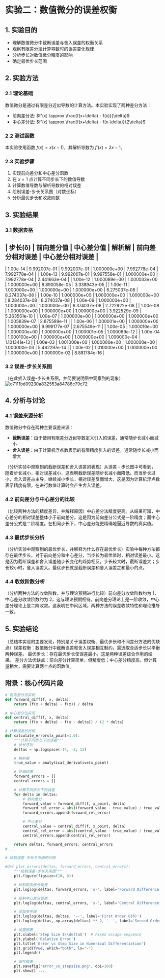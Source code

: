 # 实验二：数值微分的误差权衡

## 1. 实验目的
- 理解数值微分中截断误差与舍入误差的权衡关系
- 观察有限差分法计算导数时的误差变化规律
- 分析步长对数值微分精度的影响
- 确定最优步长范围

## 2. 实验方法
### 2.1 理论基础
数值微分是通过有限差分近似导数的计算方法。本实验实现了两种差分方法：
- 前向差分法: $f'(x) \approx \frac{f(x+\delta) - f(x)}{\delta}$
- 中心差分法: $f'(x) \approx \frac{f(x+\delta) - f(x-\delta)}{2\delta}$

### 2.2 测试函数
本实验使用函数 $f(x) = x(x-1)$，其解析导数为 $f'(x) = 2x - 1$。

### 2.3 实验步骤
1. 实现前向差分和中心差分函数
2. 在 $x=1$ 点计算不同步长下的数值导数
3. 计算数值导数与解析导数的相对误差
4. 绘制误差-步长关系图（对数坐标）
5. 分析最优步长和收敛阶数

## 3. 实验结果
### 3.1 数据表格
| 步长(δ) | 前向差分值 | 中心差分值 | 解析解 | 前向差分相对误差 | 中心差分相对误差 |
--------------------------------------------------------------------------------
| 1.00e-14 | 9.992007e-01 | 9.992007e-01 | 1.000000e+00 | 7.992778e-04 | 7.992778e-04 |
| 1.00e-13 | 9.992007e-01 | 9.997558e-01 | 1.000000e+00 | 7.992778e-04 | 2.441663e-04 |
| 1.00e-12 | 1.000089e+00 | 1.000033e+00 | 1.000000e+00 | 8.890058e-05 | 3.338943e-05 |
| 1.00e-11 | 1.000000e+00 | 1.000000e+00 | 1.000000e+00 | 8.275037e-08 | 8.274037e-08 |
| 1.00e-10 | 1.000000e+00 | 1.000000e+00 | 1.000000e+00 | 8.284037e-08 | 8.274037e-08 |
| 1.00e-09 | 1.000000e+00 | 1.000000e+00 | 1.000000e+00 | 8.374037e-08 | 2.722922e-08 |
| 1.00e-08 | 1.000000e+00 | 1.000000e+00 | 1.000000e+00 | 3.922529e-09 | 5.263561e-10 |
| 1.00e-07 | 1.000000e+00 | 1.000000e+00 | 1.000000e+00 | 1.005839e-07 | 2.875589e-11 |
| 1.00e-06 | 1.000001e+00 | 1.000000e+00 | 1.000000e+00 | 9.999177e-07 | 2.675549e-11 |
| 1.00e-05 | 1.000010e+00 | 1.000000e+00 | 1.000000e+00 | 1.000001e-05 | 1.000089e-12 |
| 1.00e-04 | 1.000100e+00 | 1.000000e+00 | 1.000000e+00 | 1.000000e-04 | 1.101341e-13 |
| 1.00e-03 | 1.001000e+00 | 1.000000e+00 | 1.000000e+00 | 1.000000e-03 | 5.462297e-14 |
| 1.00e-02 | 1.010000e+00 | 1.000000e+00 | 1.000000e+00 | 1.000000e-02 | 8.881784e-16 |

### 3.2 误差-步长关系图
（在此插入误差-步长关系图，并简要说明图中观察到的现象）![c7111bd09230a832553a84786c79c72](https://github.com/user-attachments/assets/3634341a-de4a-4265-872d-d9372d22448e)


## 4. 分析与讨论
### 4.1 误差来源分析
数值微分中存在两种主要误差来源：
- **截断误差**：由于使用有限差分近似导数定义引入的误差，通常随步长减小而减小
- **舍入误差**：由于计算机浮点数表示的有限精度引入的误差，通常随步长减小而增大

（分析实验中观察到的截断误差和舍入误差的表现）从误差 - 步长图中可看到，随着步长减小，相对误差减小，这表明截断误差随步长减小而降低。而当步长过小，舍入误差占主导，继续减小步长，相对误差反而增大，这是因为计算机浮点数表示精度有限，在进行数值计算时会产生舍入误差。

### 4.2 前向差分与中心差分的比较
（比较两种方法的精度差异，并解释原因）中心差分法精度更高。从结果可知，中心差分的相对误差整体小于前向差分。这是因为前向差分公式是一阶精度；而中心差分公式是二阶精度。在相同步长下，中心差分能更精确地逼近导数的真实值。

### 4.3 最优步长分析
（分析实验中观察到的最优步长，并解释为什么存在最优步长）实验中每种方法都存在最优步长。对于前向差分和中心差分，当步长为最优值时，相对误差最小。这是因为截断误差和舍入误差随步长变化的趋势相反。步长较大时，截断误差大；步长较小时，舍入误差大。最优步长就是截断误差和舍入误差之和最小的点。

### 4.4 收敛阶数分析
（分析两种方法的收敛阶数，并与理论预期进行比较）前向差分收敛阶数约为 1，中心差分收敛阶数约为 2，这与理论预期相符。前向差分理论上是一阶收敛，中心差分理论上是二阶收敛。这表明在中间区域，两种方法的误差收敛特性和理论推导一致。

## 5. 实验结论
（总结本实验的主要发现，特别是关于误差权衡、最优步长和不同差分方法的优缺点）误差权衡：数值微分中截断误差和舍入误差相互制约，需选取合适步长以平衡两种误差。
最优步长：存在最优步长使误差最小，这是两种误差综合作用的结果。
差分方法优缺点：前向差分计算简单，但精度低；中心差分精度高，但计算量稍大，需要计算两个点的函数值。

## 附录：核心代码片段
```python
# 前向差分法实现
def forward_diff(f, x, delta):
    return (f(x + delta) - f(x)) / delta

# 中心差分法实现
def central_diff(f, x, delta):
    return (f(x + delta) - f(x - delta)) / (2 * delta)

# 计算误差的代码
def calculate_errors(x_point=1.0):
    """计算不同步长下的误差"""
    # 步长序列
    deltas = np.logspace(-14, -2, 13)

    # 解析解
    true_value = analytical_derivative(x_point)

    # 存储结果
    forward_errors = []
    central_errors = []

    # 计算不同步长下的误差
    for delta in deltas:
        # 前向差分
        forward_value = forward_diff(f, x_point, delta)
        forward_rel_error = abs((forward_value - true_value) / true_value)
        forward_errors.append(forward_rel_error)

        # 中心差分
        central_value = central_diff(f, x_point, delta)
        central_rel_error = abs((central_value - true_value) / true_value)
        central_errors.append(central_rel_error)

    return deltas, forward_errors, central_errors
# ...

# 绘制误差-步长关系图的代码

#def plot_errors(deltas, forward_errors, central_errors):
    """绘制误差-步长关系图"""
    plt.figure(figsize=(10, 6))

    # 绘制前向差分误差
    plt.loglog(deltas, forward_errors, 'o-', label='Forward Difference')

    # 绘制中心差分误差
    plt.loglog(deltas, central_errors, 's-', label='Central Difference')

    # 添加参考线
    plt.loglog(deltas, deltas, '--', label='First Order O(h)')
    plt.loglog(deltas, np.array(deltas) ** 2, '--', label='Second Order O($h^2$)')

    # 设置图表
    plt.xlabel('Step Size $\\delta$')  # Fixed escape sequence
    plt.ylabel('Relative Error')
    plt.title('Error vs Step Size in Numerical Differentiation')
    plt.grid(True, which="both", ls="-")
    plt.legend()

    # 保存图表
    plt.savefig('error_vs_stepsize.png', dpi=300)
    plt.show() ...
```
